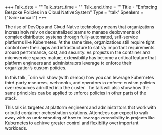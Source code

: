 +++
Talk_date = ""
Talk_start_time = ""
Talk_end_time = ""
Title = "Enforcing Bespoke Policies in a Cloud Native System"
Type = "talk"
Speakers = ["torin-sandall"]
+++



The rise of DevOps and Cloud Native technology means that organizations increasingly rely on decentralized teams to manage deployments of complex distributed systems through fully-automated, self-service platforms like Kubernetes. At the same time, organizations still require tight control over their apps and infrastructure to satisfy important requirements around performance, cost, and security. As projects in the container and microservice spaces mature, extensibility has become a critical feature that platform engineers and administrators leverage to enforce their organization’s custom policies.

In this talk, Torin will show (with demos) how you can leverage Kubernetes third-party resources, webhooks, and operators to enforce custom policies over resources admitted into the cluster. The talk will also show how the same principles can be applied to enforce policies in other parts of the stack.

This talk is targeted at platform engineers and administrators that work with or build container orchestration solutions. Attendees can expect to walk away with an understanding of how to leverage extensibility in projects like Kubernetes to achieve greater control and flexibility over important workloads.
